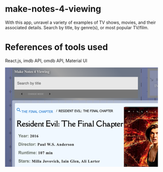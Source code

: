 # make-notes-4-viewing
With this app, unravel a variety of examples of TV shows, movies, and their associated details. Search by title, by genre(s), or most popular TV/film.

# References of tools used
React.js, imdb API, omdb API, Material UI

<img src='./src/assets/mnfvscreen.png' alt='img screenshot app'/>
